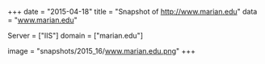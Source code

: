 
+++
date = "2015-04-18"
title = "Snapshot of http://www.marian.edu"
data = "www.marian.edu"

Server = ["IIS"]
domain = ["marian.edu"]

  image = "snapshots/2015_16/www.marian.edu.png"
+++
#
